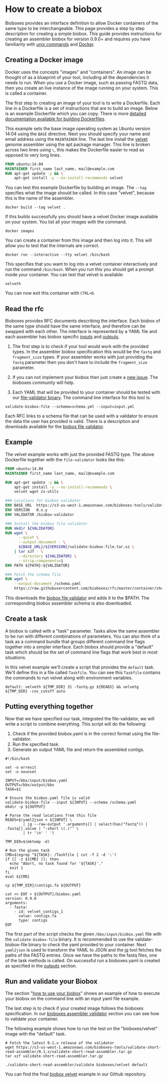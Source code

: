 # How to create a biobox

Bioboxes provides an interface definition to allow Docker containers of the
same type to be interchangeable. This page provides a step by step description
for creating a simple biobox. This guide provides instructions for creating an
assembler biobox for version 0.9.0+ and requires you have familiarity
with [unix commands][] and [Docker][].

[unix commands]: http://en.wikipedia.org/wiki/List_of_Unix_commands
[Docker]: http://www.docker.com

## Creating a Docker image

Docker uses the concepts "images" and "containers". An image can be thought of
as a blueprint of your tool, including all the dependencies it needs to run.
When you use a Docker image, such as passing FASTQ data, then you create an
live instance of the image running on your system. This is called a container.

The first step to creating an image of your tool is to write a Dockerfile. Each
line in a Dockerfile is a set of instructions that are to build an image. Below
is an example Dockerfile which you can copy. There is more [detailed
documentation available for building Dockerfiles][Dockerfile].

[Dockerfile]:https://docs.docker.com/reference/builder/

This example sets the base image operating system as Ubuntu version 14:04 using
the `BASE` directive. Next you should specify your name and email address
using the `MAINTAINER` line. The last line install the [velvet][] genome
assembler using the apt package manager. This line is broken across two lines
using `\`, this makes the Dockerfile easier to read as opposed to very long
lines.

[velvet]:https://www.ebi.ac.uk/~zerbino/velvet/

~~~ Dockerfile
FROM ubuntu:14.04
MAINTAINER first_name last_name, mail@example.com
RUN apt-get update -y && \
    apt-get install -y --no-install-recommends velvet
~~~

You can test this example Dockerfile by building an image. The `--tag`
specifies what the image should be called. In this case "velvet", because this
is the name of the assembler.

~~~ shell
docker build --tag velvet .
~~~

If this builds successfully you should have a velvet Docker image available on
your system. You list all your images with the command.

~~~ shell
docker images
~~~

You can create a container from this image and then log into it. This will
allow you to test that the internals are correct.

~~~ shell
docker run --interactive --tty velvet /bin/bash
~~~

This specifies that you want to log into a velvet container interactively and run
the command `/bin/bash`. When you run this you should get a prompt inside your
container. You can test that velvet is available:

~~~ shell
velveth
~~~

You can now exit this container with `CTRL+D`.

## Read the rfc

Bioboxes provides RFC documents describing the interface. Each biobox of the
same type should have the same interface, and therefore can be swapped with
each other. The interface is represented by a YAML file and each assembler has
biobox specific [inputs][] and [outputs][].

[inputs]:https://github.com/bioboxes/rfc/blob/master/container/short-read-assembler/rfc.mkd#inputs
[outputs]:https://github.com/bioboxes/rfc/blob/master/container/short-read-assembler/rfc.mkd#outputs

  1. The first step is to check if your tool would work with the provided
     types. In the assembler biobox specification this would be the `fastq` and
     `fragment_size` types. If your assembler works with just providing the
     `fastq` parameter then you don't have to include the `fragment_size`
     parameter. 
     
  2. If you can not implement your biobox then just create a [new issue][]. The
     bioboxes community will help.

  3. Each YAML that will be provided to your container should be tested with
     our [file-validator binary][binary]. The command line interface for this
     tool is:

~~~ shell
validate-biobox-file --schema=schema.yml --input=input.yml
~~~

[new issue]: https://github.com/bioboxes/rfc/issues/new
[binary]: https://s3-us-west-1.amazonaws.com/bioboxes-tools/validate-biobox-file/0.x.y/validate-biobox-file.tar.xz

Each RFC links to a schema file that can be used with a validator to ensure the
data the user has provided is valid. There is a description and downloads
available for the [biobox file validator][validator].

[validator]: /validate-biobox-file/

## Example

The velvet example works with just the provided FASTQ type. The above
Dockerfile together with the `file-validator` looks like this:

~~~ Dockerfile
FROM ubuntu:14.04
MAINTAINER first_name last_name, mail@example.com

RUN apt-get update -y && \
    apt-get install -y --no-install-recommends \
    velvet wget zx-utils

### Locations for biobox validator
ENV BASE_URL  https://s3-us-west-1.amazonaws.com/bioboxes-tools/validate-biobox-file
ENV VERSION   0.x.y
ENV VALIDATOR /biobox-validator

### Install the biobox file validator
RUN mkdir ${VALIDATOR}
RUN wget \
      --quiet \
      --output-document - \
      ${BASE_URL}/${VERSION}/validate-biobox-file.tar.xz \
    | tar xJf - \
      --directory ${VALIDATOR} \
      --strip-components=1
ENV PATH ${PATH}:${VALIDATOR}

### Fetch the schema file
RUN wget \
    --output-document /schema.yaml
    https://raw.githubusercontent.com/bioboxes/rfc/master/container/short-read-assembler/input_schema.yaml

~~~

This downloads the [biobox file validator][validator] and adds it to the $PATH.
The corresponding biobox assembler schema is also downloaded.

## Create a task

A biobox is called with a "task" parameter. Tasks allow the same assembler to
be run with different combinations of parameters. You can also think of a task
as a command bundle that groups different command line flags together into a
simpler interface. Each biobox should provide a "default" task which should be
the set of command line flags that work best in most situations.

In this velvet example we'll create a script that provides the `default` task.
We'll define this in a file called `Taskfile`. You can see this `Taskfile`
contains the commands to run velvet along with environment variables.

~~~ shell
default: velveth ${TMP_DIR} 31 -fastq.gz ${READS} && velvetg ${TMP_DIR} -cov_cutoff auto
~~~

## Putting everything together

Now that we have specified our task, integrated the file-validator, we will
write a script to combine everything. This script will do the following:

  1. Check if the provided biobox.yaml is in the correct format using the
     file-validator.
  2. Run the specified task.
  3. Generate an output YAML file and return the assembled contigs. 

~~~shell
#!/bin/bash

set -o errexit
set -o nounset

INPUT=/bbx/input/biobox.yaml
OUTPUT=/bbx/output/bbx
TASK=$1

# Ensure the biobox.yaml file is valid
validate-biobox-file --input ${INPUT} --schema /schema.yaml
mkdir -p ${OUTPUT}

# Parse the read locations from this file
READS=$(yaml2json < ${INPUT} \
        | jq --raw-output '.arguments[] | select(has("fastq")) | .fastq[].value | "-short \(.)"' \
        | tr '\n' ' ')

TMP_DIR=$(mktemp -d)

# Run the given task
CMD=$(egrep ^${TASK}: /Taskfile | cut -f 2 -d ':')
if [[ -z ${CMD} ]]; then
  echo "Abort, no task found for '${TASK}'."
  exit 1
fi
eval ${CMD}

cp ${TMP_DIR}/contigs.fa ${OUTPUT}

cat << EOF > ${OUTPUT}/biobox.yaml
version: 0.9.0
arguments:
  - fasta:
    - id: velvet_contigs_1
      value: contigs.fa
      type: contigs
EOF
~~~

The first part of the script checks the given `/bbx/input/biobox.yaml` file with the
`validate-biobox-file` binary. It is recommended to use the validate-biobox-file binary 
to check the yaml provided to your container. Next `yaml2json` is used to transform the YAML to JSON
and the [jq][] tool fetches the paths of the FASTQ entries. Once we have the
paths to the fastq files, one of the task methods is called. On successful run
a bioboxes.yaml is created as specified in the [outputs][] section.

## Run and validate your Biobox

The section "[how to use your biobox][]" shows an example of how to execute your biobox on the 
command line with an input yaml file example. 

The last step is to check if your created image follows the bioboxes specification.
In our [bioboxes assembler validator][] section you can see how to validate your container.

The following example shows how to run the test on the "bioboxes/velvet" image with the "default" task.

~~~ shell
# Fetch the latest 0.1.x release of the validator
wget https://s3-us-west-1.amazonaws.com/bioboxes-tools/validate-short-read-assembler/0.1.x/validate-short-read-assembler.tar.gz
tar xzf validate-short-read-assembler.tar.gz

./validate-short-read-assembler/validate bioboxes/velvet default
~~~

You can find the final [biobox velvet][] example in our Github repository.

[how to use your biobox]:http://bioboxes.org/guide/user/using-a-biobox/
[jq]:http://stedolan.github.io/jq/
[bioboxes assembler validator]:http://bioboxes.org/validator/short-read-assembler/
[biobox velvet]:https://github.com/bioboxes/velvet
